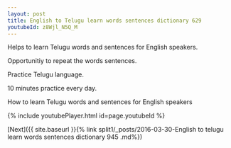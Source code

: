 ```yaml
---
layout: post
title: English to Telugu learn words sentences dictionary 629 
youtubeId: z8Wjl_N5Q_M
---
```

 
 
Helps to learn Telugu words and sentences for English speakers.

Opportunitiy to repeat the words sentences. 

Practice Telugu language. 
 
10 minutes practice every day. 
 
How to learn Telugu words and sentences for English speakers 
 
{% include youtubePlayer.html id=page.youtubeId %}
 
 
[Next]({{ site.baseurl }}{% link  split1/_posts/2016-03-30-English to telugu learn words sentences dictionary 945 .md%})
 

